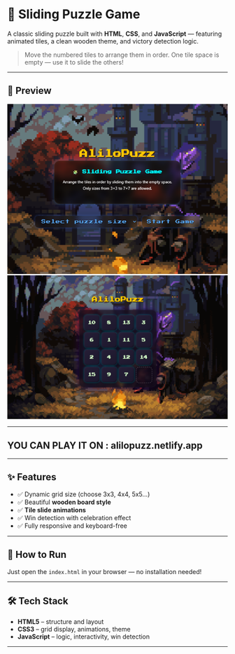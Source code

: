 # 🧩 Sliding Puzzle Game

A classic sliding puzzle built with **HTML**, **CSS**, and **JavaScript** — featuring animated tiles, a clean wooden theme, and victory detection logic.

> Move the numbered tiles to arrange them in order. One tile space is empty — use it to slide the others!

---

## 📸 Preview

![Sliding Puzzle Preview , welcome](welcome.png)
![Sliding Puzzle Preview , game](game.png)

---
## YOU CAN PLAY IT ON : alilopuzz.netlify.app
---
## ✨ Features

- ✅ Dynamic grid size (choose 3x3, 4x4, 5x5…)
- ✅ Beautiful **wooden board style**
- ✅ **Tile slide animations**
- ✅ Win detection with celebration effect
- ✅ Fully responsive and keyboard-free

---

## 🚀 How to Run

Just open the `index.html` in your browser — no installation needed!

---

## 🛠 Tech Stack

- **HTML5** – structure and layout
- **CSS3** – grid display, animations, theme
- **JavaScript** – logic, interactivity, win detection

---

